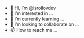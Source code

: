 - 👋 Hi, I’m @isroilovdev
- 👀 I’m interested in ...
- 🌱 I’m currently learning ...
- 💞️ I’m looking to collaborate on ...
- 📫 How to reach me ...

<!---
isroilovdev/isroilovdev is a ✨ special ✨ repository because its `README.md` (this file) appears on your GitHub profile.
You can click the Preview link to take a look at your changes.
--->
